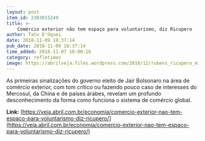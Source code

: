 ```yaml
---
layout: post
item_id: 2383015249
title: >-
    Comércio exterior não tem espaço para voluntarismo, diz Ricupero
author: Tatu D'Oquei
date: 2018-11-09 18:37:14
pub_date: 2018-11-09 18:37:14
time_added: 2018-11-07 10:00:16
category: refletimos
image: https://abrilveja.files.wordpress.com/2016/12/rubens_ricupero_min_bc-1344070.jpg?quality=70&strip=info&w=600&h=400&crop=1
---
```


​As primeiras sinalizações do governo eleito de Jair Bolsonaro na área de comércio exterior, com tom crítico ou fazendo pouco caso de interesses do Mercosul, da China e de países árabes, revelam um profundo desconhecimento da forma como funciona o sistema de comércio global.

**Link:** [https://veja.abril.com.br/economia/comercio-exterior-nao-tem-espaco-para-voluntarismo-diz-ricupero/](https://veja.abril.com.br/economia/comercio-exterior-nao-tem-espaco-para-voluntarismo-diz-ricupero/)

